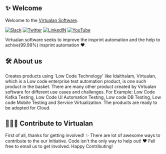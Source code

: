 ## ✨ Welcome
Welcome to the [Virtualan Software](https://www.virtualansoftware.com/). 

[![Slack](https://img.shields.io/badge/Slack-virtualan--software.slack.com-yellowgreen)](https://virtualan-software.slack.com)
[![Twitter](https://img.shields.io/badge/Twitter-@virtualns-blue)](https://twitter.com/virtualans)
[![LinkedIN](https://img.shields.io/badge/LinkedIn-@virtualan-software.svg)](https://www.linkedin.com/company/virtualansoftware)
[![YouTube](https://img.shields.io/badge/YouTube-@virtualan-red.svg)](https://www.youtube.com/channel/UCny1F1GiYoo2pARDaSDIzYw/featured)

Virtualan software seeks to improve the insprint automation and the help to achive(99.99%) insprint automation ❤️.

## 🛠️ About us
Creates products using 'Low Code Technology' like Idaithalam, Virtualan, which is a Low code enterprise test automation product, is one such product in the basket. There are many other product created by Virtualan software for different use cases and challenges. For Example: Low Code Kafka Testing, Low Code UI Automation Testing, Low code DB Testing, Low code Mobile Testing and Service Virtualization. The products are ready to be adopted for Cloud.

## 👩🏽‍💻 Contribute to Virtualan
First of all, thanks for getting involved! ✨ There are lot of awesome ways to contribute to the our Initiative. Code isn't the only way to help out! ❤️  Fell free to email us to get involved. Happy Contributing!  
